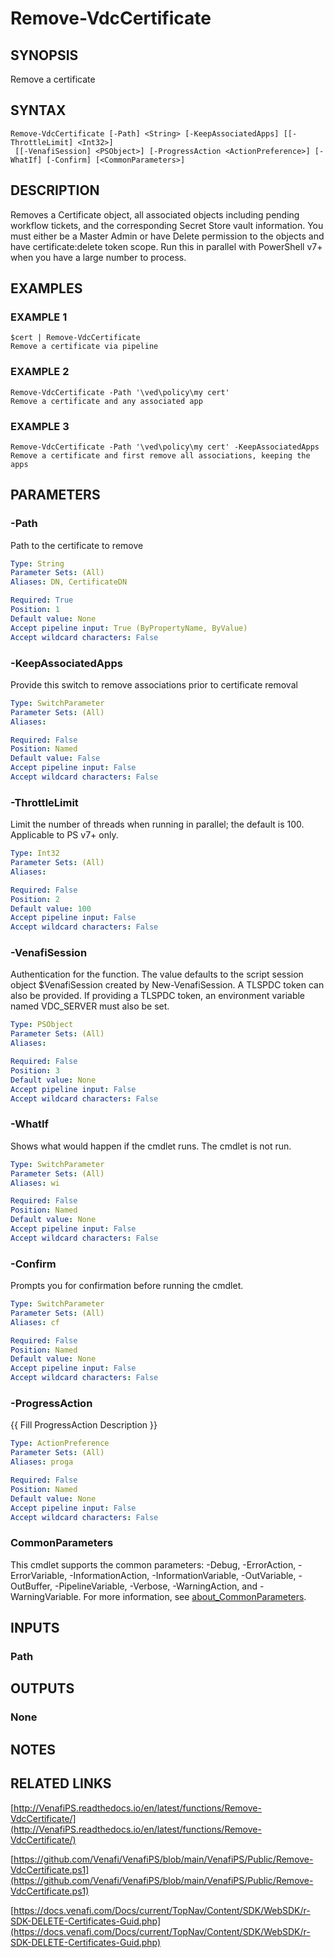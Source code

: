 # Remove-VdcCertificate

## SYNOPSIS
Remove a certificate

## SYNTAX

```
Remove-VdcCertificate [-Path] <String> [-KeepAssociatedApps] [[-ThrottleLimit] <Int32>]
 [[-VenafiSession] <PSObject>] [-ProgressAction <ActionPreference>] [-WhatIf] [-Confirm] [<CommonParameters>]
```

## DESCRIPTION
Removes a Certificate object, all associated objects including pending workflow tickets, and the corresponding Secret Store vault information.
You must either be a Master Admin or have Delete permission to the objects and have certificate:delete token scope.
Run this in parallel with PowerShell v7+ when you have a large number to process.

## EXAMPLES

### EXAMPLE 1
```
$cert | Remove-VdcCertificate
Remove a certificate via pipeline
```

### EXAMPLE 2
```
Remove-VdcCertificate -Path '\ved\policy\my cert'
Remove a certificate and any associated app
```

### EXAMPLE 3
```
Remove-VdcCertificate -Path '\ved\policy\my cert' -KeepAssociatedApps
Remove a certificate and first remove all associations, keeping the apps
```

## PARAMETERS

### -Path
Path to the certificate to remove

```yaml
Type: String
Parameter Sets: (All)
Aliases: DN, CertificateDN

Required: True
Position: 1
Default value: None
Accept pipeline input: True (ByPropertyName, ByValue)
Accept wildcard characters: False
```

### -KeepAssociatedApps
Provide this switch to remove associations prior to certificate removal

```yaml
Type: SwitchParameter
Parameter Sets: (All)
Aliases:

Required: False
Position: Named
Default value: False
Accept pipeline input: False
Accept wildcard characters: False
```

### -ThrottleLimit
Limit the number of threads when running in parallel; the default is 100. 
Applicable to PS v7+ only.

```yaml
Type: Int32
Parameter Sets: (All)
Aliases:

Required: False
Position: 2
Default value: 100
Accept pipeline input: False
Accept wildcard characters: False
```

### -VenafiSession
Authentication for the function.
The value defaults to the script session object $VenafiSession created by New-VenafiSession.
A TLSPDC token can also be provided.
If providing a TLSPDC token, an environment variable named VDC_SERVER must also be set.

```yaml
Type: PSObject
Parameter Sets: (All)
Aliases:

Required: False
Position: 3
Default value: None
Accept pipeline input: False
Accept wildcard characters: False
```

### -WhatIf
Shows what would happen if the cmdlet runs.
The cmdlet is not run.

```yaml
Type: SwitchParameter
Parameter Sets: (All)
Aliases: wi

Required: False
Position: Named
Default value: None
Accept pipeline input: False
Accept wildcard characters: False
```

### -Confirm
Prompts you for confirmation before running the cmdlet.

```yaml
Type: SwitchParameter
Parameter Sets: (All)
Aliases: cf

Required: False
Position: Named
Default value: None
Accept pipeline input: False
Accept wildcard characters: False
```

### -ProgressAction
{{ Fill ProgressAction Description }}

```yaml
Type: ActionPreference
Parameter Sets: (All)
Aliases: proga

Required: False
Position: Named
Default value: None
Accept pipeline input: False
Accept wildcard characters: False
```

### CommonParameters
This cmdlet supports the common parameters: -Debug, -ErrorAction, -ErrorVariable, -InformationAction, -InformationVariable, -OutVariable, -OutBuffer, -PipelineVariable, -Verbose, -WarningAction, and -WarningVariable. For more information, see [about_CommonParameters](http://go.microsoft.com/fwlink/?LinkID=113216).

## INPUTS

### Path
## OUTPUTS

### None
## NOTES

## RELATED LINKS

[http://VenafiPS.readthedocs.io/en/latest/functions/Remove-VdcCertificate/](http://VenafiPS.readthedocs.io/en/latest/functions/Remove-VdcCertificate/)

[https://github.com/Venafi/VenafiPS/blob/main/VenafiPS/Public/Remove-VdcCertificate.ps1](https://github.com/Venafi/VenafiPS/blob/main/VenafiPS/Public/Remove-VdcCertificate.ps1)

[https://docs.venafi.com/Docs/current/TopNav/Content/SDK/WebSDK/r-SDK-DELETE-Certificates-Guid.php](https://docs.venafi.com/Docs/current/TopNav/Content/SDK/WebSDK/r-SDK-DELETE-Certificates-Guid.php)


